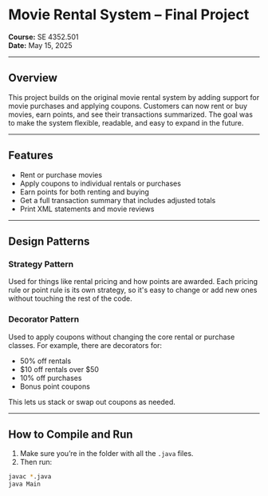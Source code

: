 # Movie Rental System – Final Project

**Course:** SE 4352.501  
**Date:** May 15, 2025

---

## Overview

This project builds on the original movie rental system by adding support for movie purchases and applying coupons. Customers can now rent or buy movies, earn points, and see their transactions summarized. The goal was to make the system flexible, readable, and easy to expand in the future.

---

## Features

- Rent or purchase movies
- Apply coupons to individual rentals or purchases
- Earn points for both renting and buying
- Get a full transaction summary that includes adjusted totals
- Print XML statements and movie reviews

---

## Design Patterns

### Strategy Pattern  
Used for things like rental pricing and how points are awarded. Each pricing rule or point rule is its own strategy, so it's easy to change or add new ones without touching the rest of the code.

### Decorator Pattern  
Used to apply coupons without changing the core rental or purchase classes. For example, there are decorators for:
- 50% off rentals
- $10 off rentals over $50
- 10% off purchases
- Bonus point coupons

This lets us stack or swap out coupons as needed.

---

## How to Compile and Run

1. Make sure you’re in the folder with all the `.java` files.
2. Then run:

```bash
javac *.java
java Main
